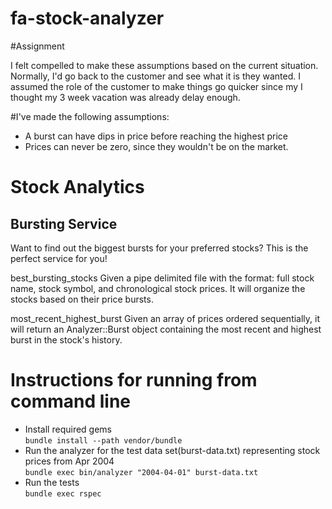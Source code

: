 fa-stock-analyzer
=================

#Assignment  

I felt compelled to make these assumptions based on the
current situation. Normally, I'd go back to the customer
and see what it is they wanted. I assumed the role of the
customer to make things go quicker since my I thought my
3 week vacation was already delay enough.

#I've made the following assumptions:  

- A burst can have dips in price before reaching the highest price
- Prices can never be zero, since they wouldn't be on the market.

# Stock Analytics  

## Bursting Service
Want to find out the biggest bursts for your preferred stocks?  This is the perfect service for you!

best_bursting_stocks
  Given a pipe delimited file with the format:
     full stock name, stock symbol, and chronological stock prices.
     It will organize the stocks based on their price bursts.


most_recent_highest_burst
  Given an array of prices ordered sequentially, it will return an Analyzer::Burst object containing the most recent and highest burst in the stock's history.

# Instructions for running from command line

- Install required gems  
  `bundle install --path vendor/bundle`
- Run the analyzer for the test data set(burst-data.txt) representing  stock prices from Apr 2004  
  `bundle exec bin/analyzer "2004-04-01" burst-data.txt`
- Run the tests  
  `bundle exec rspec`
